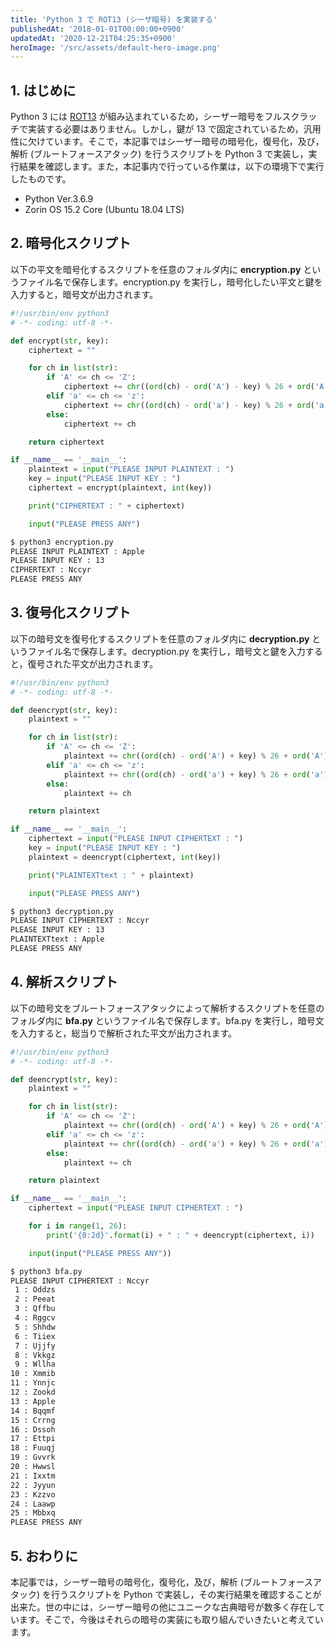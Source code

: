 ```yaml
---
title: 'Python 3 で ROT13 (シーザ暗号) を実装する'
publishedAt: '2018-01-01T00:00:00+0900'
updatedAt: '2020-12-21T04:25:35+0900'
heroImage: '/src/assets/default-hero-image.png'
---
```


## 1. はじめに

Python 3 には [ROT13](https://docs.python.org/ja/3/library/codecs.html#text-transforms) が組み込まれているため，シーザー暗号をフルスクラッチで実装する必要はありません。しかし，鍵が 13 で固定されているため，汎用性に欠けています。そこで，本記事ではシーザー暗号の暗号化，復号化，及び，解析 (ブルートフォースアタック) を行うスクリプトを Python 3 で実装し，実行結果を確認します。また，本記事内で行っている作業は，以下の環境下で実行したものです。

- Python Ver.3.6.9
- Zorin OS 15.2 Core (Ubuntu 18.04 LTS)

## 2. 暗号化スクリプト

以下の平文を暗号化するスクリプトを任意のフォルダ内に **encryption.py** というファイル名で保存します。encryption.py を実行し，暗号化したい平文と鍵を入力すると，暗号文が出力されます。

```python title="encryption.py"
#!/usr/bin/env python3
# -*- coding: utf-8 -*-

def encrypt(str, key):
    ciphertext = ""

    for ch in list(str):
        if 'A' <= ch <= 'Z':
            ciphertext += chr((ord(ch) - ord('A') - key) % 26 + ord('A'))
        elif 'a' <= ch <= 'z':
            ciphertext += chr((ord(ch) - ord('a') - key) % 26 + ord('a'))
        else:
            ciphertext += ch

    return ciphertext

if __name__ == '__main__':
    plaintext = input("PLEASE INPUT PLAINTEXT : ")
    key = input("PLEASE INPUT KEY : ")
    ciphertext = encrypt(plaintext, int(key))

    print("CIPHERTEXT : " + ciphertext)

    input("PLEASE PRESS ANY")
```

```bash
$ python3 encryption.py
PLEASE INPUT PLAINTEXT : Apple
PLEASE INPUT KEY : 13
CIPHERTEXT : Nccyr
PLEASE PRESS ANY
```

## 3. 復号化スクリプト

以下の暗号文を復号化するスクリプトを任意のフォルダ内に **decryption.py** というファイル名で保存します。decryption.py を実行し，暗号文と鍵を入力すると，復号された平文が出力されます。

```python title="decryption.py"
#!/usr/bin/env python3
# -*- coding: utf-8 -*-

def deencrypt(str, key):
    plaintext = ""

    for ch in list(str):
        if 'A' <= ch <= 'Z':
            plaintext += chr((ord(ch) - ord('A') + key) % 26 + ord('A'))
        elif 'a' <= ch <= 'z':
            plaintext += chr((ord(ch) - ord('a') + key) % 26 + ord('a'))
        else:
            plaintext += ch

    return plaintext

if __name__ == '__main__':
    ciphertext = input("PLEASE INPUT CIPHERTEXT : ")
    key = input("PLEASE INPUT KEY : ")
    plaintext = deencrypt(ciphertext, int(key))

    print("PLAINTEXTtext : " + plaintext)

    input("PLEASE PRESS ANY")
```

```bash
$ python3 decryption.py
PLEASE INPUT CIPHERTEXT : Nccyr
PLEASE INPUT KEY : 13
PLAINTEXTtext : Apple
PLEASE PRESS ANY
```

## 4. 解析スクリプト

以下の暗号文をブルートフォースアタックによって解析するスクリプトを任意のフォルダ内に **bfa.py** というファイル名で保存します。bfa.py を実行し，暗号文を入力すると，総当りで解析された平文が出力されます。

```python title="bfa.py"
#!/usr/bin/env python3
# -*- coding: utf-8 -*-

def deencrypt(str, key):
    plaintext = ""

    for ch in list(str):
        if 'A' <= ch <= 'Z':
            plaintext += chr((ord(ch) - ord('A') + key) % 26 + ord('A'))
        elif 'a' <= ch <= 'z':
            plaintext += chr((ord(ch) - ord('a') + key) % 26 + ord('a'))
        else:
            plaintext += ch

    return plaintext

if __name__ == '__main__':
    ciphertext = input("PLEASE INPUT CIPHERTEXT : ")

    for i in range(1, 26):
        print('{0:2d}'.format(i) + " : " + deencrypt(ciphertext, i))

    input(input("PLEASE PRESS ANY"))
```

```bash
$ python3 bfa.py
PLEASE INPUT CIPHERTEXT : Nccyr
 1 : Oddzs
 2 : Peeat
 3 : Qffbu
 4 : Rggcv
 5 : Shhdw
 6 : Tiiex
 7 : Ujjfy
 8 : Vkkgz
 9 : Wllha
10 : Xmmib
11 : Ynnjc
12 : Zookd
13 : Apple
14 : Bqqmf
15 : Crrng
16 : Dssoh
17 : Ettpi
18 : Fuuqj
19 : Gvvrk
20 : Hwwsl
21 : Ixxtm
22 : Jyyun
23 : Kzzvo
24 : Laawp
25 : Mbbxq
PLEASE PRESS ANY
```

## 5. おわりに

本記事では，シーザー暗号の暗号化，復号化，及び，解析 (ブルートフォースアタック) を行うスクリプトを Python で実装し，その実行結果を確認することが出来た。世の中には，シーザー暗号の他にユニークな古典暗号が数多く存在しています。そこで，今後はそれらの暗号の実装にも取り組んでいきたいと考えています。
